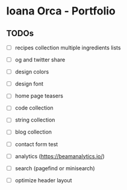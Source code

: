 # Ioana Orca - Portfolio

## TODOs
- [ ] recipes collection multiple ingredients lists
- [ ] og and twitter share
- [ ] design colors
- [ ] design font
- [ ] home page teasers
- [ ] code collection
- [ ] string collection
- [ ] blog collection
- [ ] contact form test
- [ ] analytics (https://beamanalytics.io/)
- [ ] search (pagefind or minisearch)
- [ ] optimize header layout


